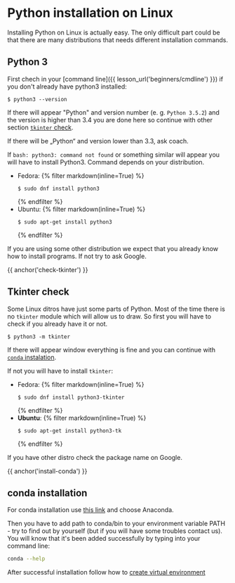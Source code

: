 # Python installation on Linux

Installing Python on Linux is actually easy.
The only difficult part could be that there are many distributions that
needs different installation commands.


## Python 3

First chech in your [command line]({{ lesson_url('beginners/cmdline') }})
if you don't already have python3 installed:

```console
$ python3 --version
```
If there will appear "Python" and version number (e. g. `Python 3.5.2`)
and the version is higher than 3.4 you are done here so continue with
other section [`tkinter` check](#check-tkinter).

If there will be „Python“ and version lower than 3.3, ask coach.

If `bash: python3: command not found` or something similar will appear
you will have to install Python3.
Command depends on your distribution.


* Fedora:
  {% filter markdown(inline=True) %}
  ```console
  $ sudo dnf install python3
  ```
  {% endfilter %}
* Ubuntu:
  {% filter markdown(inline=True) %}
  ```console
  $ sudo apt-get install python3
  ```
  {% endfilter %}

If you are using some other distribution we expect that you already know
how to install programs. If not try to ask Google.


{{ anchor('check-tkinter') }}
## Tkinter check

Some Linux ditros have just some parts of Python.
Most of the time there is no `tkinter` module which will allow us to draw.
So first you will have to check if you already have it or not.

```console
$ python3 -m tkinter
```

If there will appear window everything is fine and you can continue with
[`conda` instalation](#install-conda).

If not you will have to install `tkinter`:

* Fedora:
  {% filter markdown(inline=True) %}
  ```console
  $ sudo dnf install python3-tkinter
  ```
  {% endfilter %}
* **Ubuntu**:
  {% filter markdown(inline=True) %}
  ```console
  $ sudo apt-get install python3-tk
  ```
  {% endfilter %}

If you have other distro check the package name on Google.

{{ anchor('install-conda') }}
## conda installation

For conda installation use [this link](https://conda.io/docs/user-guide/install/linux.html)
and choose Anaconda.

Then you have to add path to conda/bin to your environment variable PATH - try to find out
by yourself (but if you will have some troubles contact us). You will know that it's been added
successfully by typing into your command line:

```bash
conda --help
``` 


After successful installation follow how to [create virtual environment](https://conda.io/docs/user-guide/tasks/manage-environments.html)


